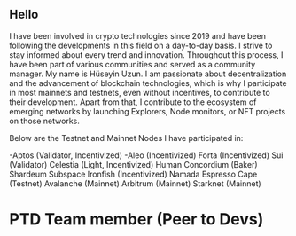 ## Hello

I have been involved in crypto technologies since 2019 and have been following the developments in this field on a day-to-day basis. 
I strive to stay informed about every trend and innovation. Throughout this process, I have been part of various communities and served as a community manager. My name is Hüseyin Uzun. 
I am passionate about decentralization and the advancement of blockchain technologies, which is why I participate in most mainnets and testnets, even without incentives, to contribute to their development. Apart from that, I contribute to the ecosystem of emerging networks by launching Explorers, Node monitors, or NFT projects on those networks.

Below are the Testnet and Mainnet Nodes I have participated in:

-Aptos (Validator, Incentivized)
-Aleo (Incentivized)
Forta (Incentivized)
Sui (Validator)
Celestia (Light, Incentivized)
Human
Concordium (Baker)
Shardeum
Subspace
Ironfish (Incentivized)
Namada
Espresso Cape (Testnet)
Avalanche (Mainnet)
Arbitrum (Mainnet)
Starknet (Mainnet)


# PTD Team member (Peer to Devs)
